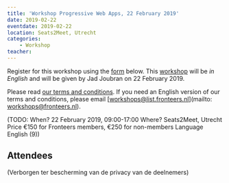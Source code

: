 ```yaml
---
title: 'Workshop Progressive Web Apps, 22 February 2019'
date: 2019-02-22
eventdate: 2019-02-22
location: Seats2Meet, Utrecht
categories:
    - Workshop
teacher:
---
```


Register for this workshop using the [form](#formulier-1) below. This [workshop](/workshops/progressive-web-apps) will be _in English_ and will be given by Jad Joubran on 22 February 2019.

Please read [our terms and conditions](/workshops/voor-deelnemers). If you need an English version of our terms and conditions, please email [workshops@list.fronteers.nl](mailto: workshops@fronteers.nl).

(TODO: When?
22 February 2019, 09:00-17:00
Where?
Seats2Meet, Utrecht
Price
€150 for Fronteers members, €250 for non-members
Language
English (9))

## Attendees

<p>(Verborgen ter bescherming van de privacy van de deelnemers)</p>
